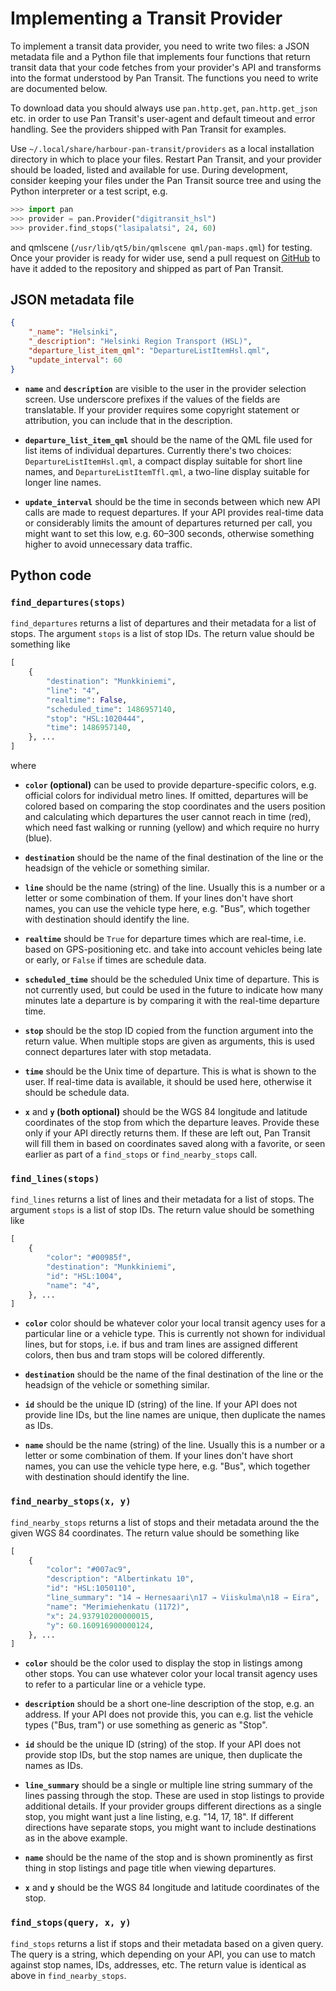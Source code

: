 Implementing a Transit Provider
===============================

To implement a transit data provider, you need to write two files: a
JSON metadata file and a Python file that implements four functions that
return transit data that your code fetches from your provider's API and
transforms into the format understood by Pan Transit. The functions you
need to write are documented below.

To download data you should always use `pan.http.get`,
`pan.http.get_json` etc. in order to use Pan Transit's user-agent and
default timeout and error handling. See the providers shipped with Pan
Transit for examples.

Use `~/.local/share/harbour-pan-transit/providers` as a local installation
directory in which to place your files. Restart Pan Transit, and your provider
should be loaded, listed and available for use. During development,
consider keeping your files under the Pan Transit source tree and using
the Python interpreter or a test script, e.g.

```python
>>> import pan
>>> provider = pan.Provider("digitransit_hsl")
>>> provider.find_stops("lasipalatsi", 24, 60)
```

and qmlscene (`/usr/lib/qt5/bin/qmlscene qml/pan-maps.qml`) for testing.
Once your provider is ready for wider use, send a pull request
on [GitHub][pull-request] to have it added to the repository and shipped
as part of Pan Transit.

[pull-request]: https://github.com/otsaloma/pan-transit/pulls

## JSON metadata file

```json
{
    "_name": "Helsinki",
    "_description": "Helsinki Region Transport (HSL)",
    "departure_list_item_qml": "DepartureListItemHsl.qml",
    "update_interval": 60
}
```

* **`name`** and **`description`** are visible to the user in the
  provider selection screen. Use underscore prefixes if the values of
  the fields are translatable. If your provider requires some copyright
  statement or attribution, you can include that in the description.

* **`departure_list_item_qml`** should be the name of the QML file used
  for list items of individual departures. Currently there's two
  choices: `DepartureListItemHsl.qml`, a compact display suitable for
  short line names, and `DepartureListItemTfl.qml`, a two-line display
  suitable for longer line names.

* **`update_interval`** should be the time in seconds between which new
  API calls are made to request departures. If your API provides
  real-time data or considerably limits the amount of departures
  returned per call, you might want to set this low, e.g. 60–300
  seconds, otherwise something higher to avoid unnecessary data traffic.


## Python code

### `find_departures(stops)`

`find_departures` returns a list of departures and their metadata for a
list of stops. The argument `stops` is a list of stop IDs. The return
value should be something like

```python
[
    {
        "destination": "Munkkiniemi",
        "line": "4",
        "realtime": False,
        "scheduled_time": 1486957140,
        "stop": "HSL:1020444",
        "time": 1486957140,
    }, ...
]
```

where

* **`color` (optional)** can be used to provide departure-specific
  colors, e.g. official colors for individual metro lines. If omitted,
  departures will be colored based on comparing the stop coordinates and
  the users position and calculating which departures the user cannot
  reach in time (red), which need fast walking or running (yellow) and
  which require no hurry (blue).

* **`destination`** should be the name of the final destination of the
  line or the headsign of the vehicle or something similar.

* **`line`** should be the name (string) of the line. Usually this is a
  number or a letter or some combination of them. If your lines don't
  have short names, you can use the vehicle type here, e.g. "Bus", which
  together with destination should identify the line.

* **`realtime`** should be `True` for departure times which are
  real-time, i.e. based on GPS-positioning etc. and take into account
  vehicles being late or early, or `False` if times are schedule data.

* **`scheduled_time`** should be the scheduled Unix time of departure.
  This is not currently used, but could be used in the future to
  indicate how many minutes late a departure is by comparing it with the
  real-time departure time.

* **`stop`** should be the stop ID copied from the function argument
  into the return value. When multiple stops are given as arguments,
  this is used connect departures later with stop metadata.

* **`time`** should be the Unix time of departure. This is what is shown
  to the user. If real-time data is available, it should be used here,
  otherwise it should be schedule data.

* **`x`** and **`y` (both optional)** should be the WGS 84 longitude and
  latitude coordinates of the stop from which the departure leaves.
  Provide these only if your API directly returns them. If these are
  left out, Pan Transit will fill them in based on coordinates saved
  along with a favorite, or seen earlier as part of a `find_stops` or
  `find_nearby_stops` call.

### `find_lines(stops)`

`find_lines` returns a list of lines and their metadata for a list of
stops. The argument `stops` is a list of stop IDs. The return value
should be something like

```python
[
    {
        "color": "#00985f",
        "destination": "Munkkiniemi",
        "id": "HSL:1004",
        "name": "4",
    }, ...
]
```

* **`color`** color should be whatever color your local transit agency
  uses for a particular line or a vehicle type. This is currently not
  shown for individual lines, but for stops, i.e. if bus and tram lines
  are assigned different colors, then bus and tram stops will be colored
  differently.

* **`destination`** should be the name of the final destination of the
  line or the headsign of the vehicle or something similar.

* **`id`** should be the unique ID (string) of the line. If your API
  does not provide line IDs, but the line names are unique, then
  duplicate the names as IDs.

* **`name`** should be the name (string) of the line. Usually this is a
  number or a letter or some combination of them. If your lines don't
  have short names, you can use the vehicle type here, e.g. "Bus", which
  together with destination should identify the line.

### `find_nearby_stops(x, y)`

`find_nearby_stops` returns a list of stops and their metadata around
the the given WGS 84 coordinates. The return value should be something
like

```python
[
    {
        "color": "#007ac9",
        "description": "Albertinkatu 10",
        "id": "HSL:1050110",
        "line_summary": "14 → Hernesaari\n17 → Viiskulma\n18 → Eira",
        "name": "Merimiehenkatu (1172)",
        "x": 24.937910200000015,
        "y": 60.160916900000124,
    }, ...
]
```

* **`color`** should be the color used to display the stop in listings
  among other stops. You can use whatever color your local transit
  agency uses to refer to a particular line or a vehicle type.

* **`description`** should be a short one-line description of the stop,
  e.g. an address. If your API does not provide this, you can e.g. list
  the vehicle types ("Bus, tram") or use something as generic as "Stop".

* **`id`** should be the unique ID (string) of the stop. If your API
  does not provide stop IDs, but the stop names are unique, then
  duplicate the names as IDs.

* **`line_summary`** should be a single or multiple line string summary
  of the lines passing through the stop. These are used in stop listings
  to provide additional details. If your provider groups different
  directions as a single stop, you might want just a line listing, e.g.
  "14, 17, 18". If different directions have separate stops, you might
  want to include destinations as in the above example.

* **`name`** should be the name of the stop and is shown prominently as
  first thing in stop listings and page title when viewing departures.

* **`x`** and **`y`** should be the WGS 84 longitude and latitude
  coordinates of the stop.

### `find_stops(query, x, y)`

`find_stops` returns a list if stops and their metadata based on a given
query. The query is a string, which depending on your API, you can use
to match against stop names, IDs, addresses, etc. The return value is
identical as above in `find_nearby_stops`.
